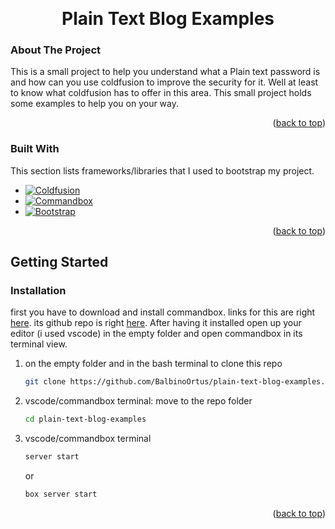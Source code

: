 <a name="readme-top"></a>

<!-- PROJECT LOGO -->
<br />
<div align="center">
  <h1 align="center">Plain Text Blog Examples</h1>
</div>

<!-- ABOUT THE PROJECT -->
### About The Project
This is a small project to help you understand what a Plain
text password is and how can you use coldfusion to improve
the security for it. Well at least to know what coldfusion has
to offer in this area. This small project holds some examples
to help you on your way.

<p align="right">(<a href="#readme-top">back to top</a>)</p>



### Built With

This section lists frameworks/libraries that I used to bootstrap my project.

* [![Coldfusion][Coldfusion]][Coldfusion-url]
* [![Commandbox][Commandbox]][Commandbox-url]
* [![Bootstrap][Bootstrap.com]][Bootstrap-url]

<p align="right">(<a href="#readme-top">back to top</a>)</p>



<!-- GETTING STARTED -->
## Getting Started

### Installation

first you have to download and install commandbox. links for this are right 
[here](https://www.ortussolutions.com/products/commandbox#download). its github 
repo is right [here](https://github.com/Ortus-Solutions/commandbox). After having 
it installed open up your editor (i used vscode) in the empty folder and open
commandbox in its terminal view.

1. on the empty folder and in the bash terminal to clone this repo
    ```sh
    git clone https://github.com/BalbinoOrtus/plain-text-blog-examples.git
    ```
2. vscode/commandbox terminal: move to the repo folder
    ```sh
    cd plain-text-blog-examples
    ```

3. vscode/commandbox terminal
    ```sh
    server start
    ```
    or
    ```sh
    box server start
    ```

<p align="right">(<a href="#readme-top">back to top</a>)</p>



<!-- MARKDOWN LINKS & IMAGES -->
[Coldfusion]: https://img.shields.io/badge/coldfusion-000000?style=for-the-badge&color=555555
[Coldfusion-url]: https://cfdocs.org/
[Commandbox]: https://img.shields.io/badge/commandbox-000000?style=for-the-badge&color=369BC2
[Commandbox-url]: https://www.ortussolutions.com/products/commandbox
[Bootstrap.com]: https://img.shields.io/badge/Bootstrap-563D7C?style=for-the-badge&logo=bootstrap&logoColor=white
[Bootstrap-url]: https://getbootstrap.com
